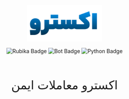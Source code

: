 <p align="center">
  <img src="static/img/xetro-logo.png" alt="Xetro Logo" width="200"/>
</p>

<p align="center">
  <img src="https://img.shields.io/badge/rubika-xetro-4caf50?style=for-the-badge" alt="Rubika Badge"/>
  <img src="https://img.shields.io/badge/xetro-bot-2196f3?style=for-the-badge" alt="Bot Badge"/>
  <img src="https://img.shields.io/badge/xetro-python-ff5722?style=for-the-badge" alt="Python Badge"/>
</p>

<br>

<p align="center" style="font-family: 'Modam Bold', sans-serif; font-size: 32px;">
  اکسترو معاملات ایمن
</p>

<style>
@font-face {
  font-family: 'Modam Bold';
  src: url('https://minecraft-fa/modam-bold.ttf') format('truetype');
}
</style>
